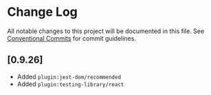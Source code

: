 # Change Log

All notable changes to this project will be documented in this file.
See [Conventional Commits](https://conventionalcommits.org) for commit guidelines.

## [0.9.26]

- Added `plugin:jest-dom/recommended`
- Added `plugin:testing-library/react`
